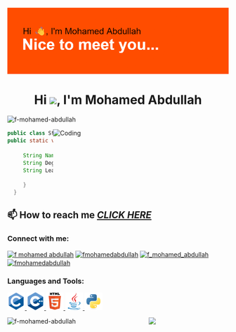 [![MasterHead](https://github.com/F-Mohamed-Abdullah/F-Mohamed-Abdullah/blob/main/header.png)](https://www.linkedin.com/in/f-mohamed-abdullah-67877a243/)


<h1 align="center">Hi <img src="https://media.giphy.com/media/hvRJCLFzcasrR4ia7z/giphy.gif" width="28">, I'm Mohamed Abdullah</h1>
<p align="left"> <img src="https://komarev.com/ghpvc/?username=f-mohamed-abdullah&label=Profile%20views&color=0e75b6&style=flat" alt="f-mohamed-abdullah" /> </p>
<img align="right" alt="Coding" width="400" src="https://miro.medium.com/max/1400/1*IRFhWNqusUWbTsB1hQXhrQ.gif">

```java
public class Student{
public static void main(String[] args){

     String Name="F Mohamed Abdullah";
     String Degree="Computer Science and engineering"; //pursuing
     String Learning="Data Structures and Algorithm";
     
     }
  }
  ```

## 📫 How to reach me <a href="mailto:abdullahfakrudeen2020@gmail.com">***CLICK HERE***</a>

<h3 align="left">Connect with me:</h3>
<p align="left">
<a href="https://www.linkedin.com/in/f-mohamed-abdullah-67877a243/" target="blank"><img align="center" src="https://raw.githubusercontent.com/rahuldkjain/github-profile-readme-generator/master/src/images/icons/Social/linked-in-alt.svg" alt="f mohamed abdullah" height="30" width="40" /></a>
<a href="https://www.hackerrank.com/f___ma" target="blank"><img align="center" src="https://raw.githubusercontent.com/rahuldkjain/github-profile-readme-generator/master/src/images/icons/Social/hackerrank.svg" alt="fmohamedabdullah" height="30" width="40" /></a>
<a href="https://www.leetcode.com/f_mohamed_abdullah" target="blank"><img align="center" src="https://raw.githubusercontent.com/rahuldkjain/github-profile-readme-generator/master/src/images/icons/Social/leet-code.svg" alt="f_mohamed_abdullah" height="30" width="40" /></a>
<a href="https://auth.geeksforgeeks.org/user/fmohamedabdullah" target="blank"><img align="center" src="https://raw.githubusercontent.com/rahuldkjain/github-profile-readme-generator/master/src/images/icons/Social/geeks-for-geeks.svg" alt="fmohamedabdullah" height="30" width="40" /></a>
</p>

<h3 align="left">Languages and Tools:</h3>
<p align="left"> <a href="https://www.cprogramming.com/" target="_blank" rel="noreferrer"> <img src="https://raw.githubusercontent.com/devicons/devicon/master/icons/c/c-original.svg" alt="c" width="40" height="40"/> </a> <a href="https://www.w3schools.com/cpp/" target="_blank" rel="noreferrer"> <img src="https://raw.githubusercontent.com/devicons/devicon/master/icons/cplusplus/cplusplus-original.svg" alt="cplusplus" width="40" height="40"/> </a> <a href="https://www.w3.org/html/" target="_blank" rel="noreferrer"> <img src="https://raw.githubusercontent.com/devicons/devicon/master/icons/html5/html5-original-wordmark.svg" alt="html5" width="40" height="40"/> </a> <a href="https://www.java.com" target="_blank" rel="noreferrer"> <img src="https://raw.githubusercontent.com/devicons/devicon/master/icons/java/java-original.svg" alt="java" width="40" height="40"/> </a> <a href="https://www.python.org" target="_blank" rel="noreferrer"> <img src="https://raw.githubusercontent.com/devicons/devicon/master/icons/python/python-original.svg" alt="python" width="40" height="40"/> </a> </p>




<p><img align="left" src="https://github-readme-stats.vercel.app/api/top-langs?username=F-Mohamed-Abdullah&show_icons=true&locale=en&layout=compact" alt="f-mohamed-abdullah" /></p>

<p align="center">
  <img src="https://capsule-render.vercel.app/api?type=waving&color=gradient&height=100&section=footer"/>
</p>


